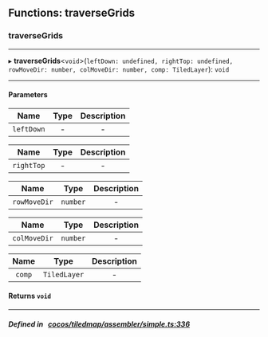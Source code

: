 ## Functions: traverseGrids

### traverseGrids


___
▸ **traverseGrids**<`void`\>(`leftDown: undefined, rightTop: undefined, rowMoveDir: number, colMoveDir: number, comp: TiledLayer`): `void`
___


#### Parameters

| Name | Type | Description |
| :------: | :------: | :------: |
| `leftDown` | - | - |

| Name | Type | Description |
| :------: | :------: | :------: |
| `rightTop` | - | - |

| Name | Type | Description |
| :------: | :------: | :------: |
| `rowMoveDir` | `number` | - |

| Name | Type | Description |
| :------: | :------: | :------: |
| `colMoveDir` | `number` | - |

| Name | Type | Description |
| :------: | :------: | :------: |
| `comp` | `TiledLayer` | - |


#### Returns `void` 
___


##### Defined in &nbsp;   [cocos/tiledmap/assembler/simple.ts:336](https://github.com/cocos-creator/engine/blob/c7bf6b8a9/cocos/tiledmap/assembler/simple.ts#L336)&nbsp;
